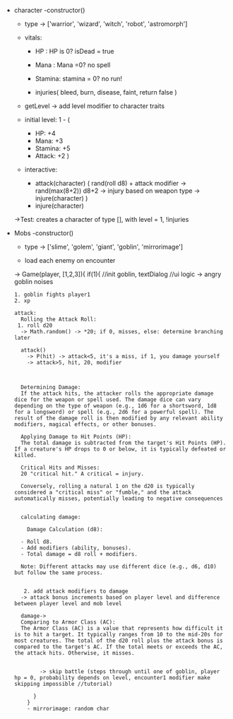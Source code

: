 - character
  -constructor() 
  - type -> ['warrior', 'wizard', 'witch', 'robot', 'astromorph']
  - vitals:
    - HP : HP is 0? isDead = true
    - Mana : Mana =0? no spell
    - Stamina: stamina = 0? no run!
   
    - injuries(
        bleed,
        burn,
        disease,
        faint,
        return false
      )

  - getLevel -> add level modifier to character traits
  - initial level: 1 - (
    - HP: +4
    - Mana: +3 
    - Stamina: +5
    - Attack: +2
  )

  - interactive:
    - attack(character)
      (
        rand(roll d8) + attack modifier -> rand(max(8+2))
        d8+2 -> injury based on weapon type -> injure(character)
      )
    - injure(character)
   
  



  ->Test: creates a character of type [], with level = 1, !injuries

- Mobs
  -constructor() 
  - type -> ['slime', 'golem', 'giant', 'goblin', 'mirrorimage']

  - load each enemy on encounter

  -> Game(player, [1,2,3]){
    if(1){
      //init goblin,
      textDialog //ui logic -> angry goblin noises

      1. goblin fights player1
      2. xp 
      
      attack:
        Rolling the Attack Roll:
       1. roll d20
        -> Math.random() -> *20; if 0, misses, else: determine branching later

        attack()
          -> P(hit) -> attack<5, it's a miss, if 1, you damage yourself
          -> attack>5, hit, 20, modifier

        
        
        Determining Damage:
        If the attack hits, the attacker rolls the appropriate damage dice for the weapon or spell used. The damage dice can vary depending on the type of weapon (e.g., 1d6 for a shortsword, 1d8 for a longsword) or spell (e.g., 2d6 for a powerful spell). The result of the damage roll is then modified by any relevant ability modifiers, magical effects, or other bonuses.

        Applying Damage to Hit Points (HP):
        The total damage is subtracted from the target's Hit Points (HP). If a creature's HP drops to 0 or below, it is typically defeated or killed.

        Critical Hits and Misses:
        20 "critical hit." A critical = injury. 

        Conversely, rolling a natural 1 on the d20 is typically considered a "critical miss" or "fumble," and the attack automatically misses, potentially leading to negative consequences


        calculating damage:
          
          Damage Calculation (d8):

        - Roll d8.
        - Add modifiers (ability, bonuses).
        - Total damage = d8 roll + modifiers.

        Note: Different attacks may use different dice (e.g., d6, d10) but follow the same process.


         2. add attack modifiers to damage
        -> attack bonus increments based on player level and difference between player level and mob level

        damage->
        Comparing to Armor Class (AC):
        The Armor Class (AC) is a value that represents how difficult it is to hit a target. It typically ranges from 10 to the mid-20s for most creatures. The total of the d20 roll plus the attack bonus is compared to the target's AC. If the total meets or exceeds the AC, the attack hits. Otherwise, it misses.
              
              
              -> skip battle (steps through until one of goblin, player hp = 0, probability depends on level, encounter1 modifier make skipping impossible //tutorial)

            }
          }
          - mirrorimage: random char


